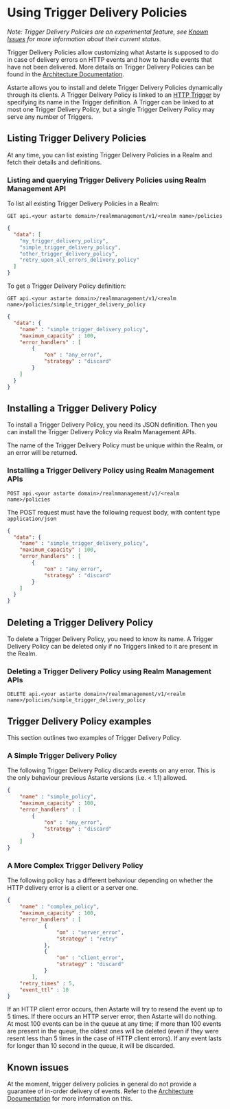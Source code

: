 <!--
Copyright 2022-2023 SECO Mind Srl

SPDX-License-Identifier: Apache-2.0
-->

# Using Trigger Delivery Policies

*Note: Trigger Delivery Policies are an experimental feature, see [Known Issues](#known-issues) for more information about their current status.*

Trigger Delivery Policies allow customizing what Astarte is supposed to do in case of delivery errors on HTTP events
and how to handle events that have not been delivered. More details on Trigger Delivery Policies can be found in the [Architecture Documentation](062-trigger_delivery_policies.html).

Astarte allows you to install and delete Trigger Delivery Policies dynamically through its clients.
A Trigger Delivery Policy is linked to an [HTTP Trigger](060-using_triggers.html) by specifying its name in the Trigger definition.
A Trigger can be linked to at most one Trigger Delivery Policy, but a single Trigger Delivery Policy may serve any number of Triggers.

## Listing Trigger Delivery Policies

At any time, you can list existing Trigger Delivery Policies in a Realm and fetch their details and definitions.

### Listing and querying Trigger Delivery Policies using Realm Management API

To list all existing Trigger Delivery Policies in a Realm:

`GET api.<your astarte domain>/realmmanagement/v1/<realm name>/policies`

```json
{
  "data": [
    "my_trigger_delivery_policy",
    "simple_trigger_delivery_policy",
    "other_trigger_delivery_policy",
    "retry_upon_all_errors_delivery_policy"
  ]
}
```

To get a Trigger Delivery Policy definition:

`GET api.<your astarte domain>/realmmanagement/v1/<realm name>/policies/simple_trigger_delivery_policy`

```json
{
  "data": {
    "name" : "simple_trigger_delivery_policy",
    "maximum_capacity" : 100,
    "error_handlers" : [
        {
            "on" : "any_error",
            "strategy" : "discard"
        }
    ]
  }
}
```

## Installing a Trigger Delivery Policy

To install a Trigger Delivery Policy, you need its JSON definition. Then you can install the Trigger Delivery Policy via Realm Management APIs.

The name of the Trigger Delivery Policy must be unique within the Realm, or an error will be returned.

### Installing a Trigger Delivery Policy using Realm Management APIs

`POST api.<your astarte domain>/realmmanagement/v1/<realm name>/policies`

The POST request must have the following request body, with content type `application/json`

```json
{
  "data": {
    "name" : "simple_trigger_delivery_policy",
    "maximum_capacity" : 100,
    "error_handlers" : [
        {
            "on" : "any_error",
            "strategy" : "discard"
        }
    ]
  }
}
```

## Deleting a Trigger Delivery Policy

To delete a Trigger Delivery Policy, you need to know its name.
A Trigger Delivery Policy can be deleted only if no Triggers linked to it are present in the Realm.

### Deleting a Trigger Delivery Policy using Realm Management APIs

`DELETE api.<your astarte domain>/realmmanagement/v1/<realm name>/policies/simple_trigger_delivery_policy`

## Trigger Delivery Policy examples

This section outlines two examples of Trigger Delivery Policy.

### A Simple Trigger Delivery Policy

The following Trigger Delivery Policy discards events on any error.
This is the only behaviour previous Astarte versions (i.e. < 1.1) allowed.

```json
{
    "name" : "simple_policy",
    "maximum_capacity" : 100,
    "error_handlers" : [
        {
            "on" : "any_error",
            "strategy" : "discard"
        }
    ]
}
```

### A More Complex Trigger Delivery Policy

The following policy has a different behaviour depending on whether the HTTP delivery error is a client or a server one. 

```json
{
    "name" : "complex_policy",
    "maximum_capacity" : 100,
    "error_handlers" : [
            {
                "on" : "server_error",
                "strategy" : "retry"
            },
            {
                "on" : "client_error",
                "strategy" : "discard"
            }
        ],
    "retry_times" : 5,
    "event_ttl" : 10
}
```

If an HTTP client error occurs, then Astarte will try to resend the event up to 5 times.
If there occurs an HTTP server error, then Astarte will do nothing. 
At most 100 events can be in the queue at any time; if more than 100 events are present in the queue, the oldest ones will be deleted (even if they were resent less than 5 times in the case of HTTP client errors). If any event lasts for longer than 10 second in the queue, it will be discarded.

## Known issues

At the moment, trigger delivery policies in general do not provide a guarantee of in-order delivery of events.
Refer to the [Architecture Documentation](062-trigger_delivery_policies.html#known-issues) for more information on this.